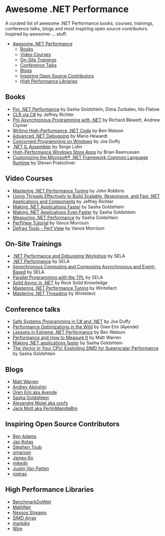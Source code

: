 # Awesome .NET Performance
A curated list of awesome .NET Performance books, courses, trainings, conference talks, blogs and most inspiring open source contributors. Inspired by awesome-... stuff.

- [Awesome .NET Performance](#awesome-dot-net-performance)
	- [Books](#books)
	- [Video Courses](#video-courses)
	- [On-Site Trainings](#on-site-trainings)
	- [Conference Talks](#conference-talks)
	- [Blogs](#blogs)
	- [Inspiring Open Source Contributors](#inspiring-open-source-contributors)
	- [High Performance Libraries](#high-performance-libraries)

## Books

* [Pro .NET Performance](https://www.amazon.com/dp/1430244585) by Sasha Goldshtein, Dima Zurbalev, Ido Flatow 
* [CLR via C#](https://www.amazon.com/dp/0735667454) by Jeffrey Richter
* [Pro Asynchronous Programming with .NET](https://www.amazon.com/dp/1430259205) by Richard Blewett, Andrew Clymer
* [Writing High-Performance .NET Code](https://www.amazon.com/dp/0990583430) by Ben Watson
* [Advanced .NET Debugging](https://www.amazon.com/dp/0321578899) by Mario Hewardt
* [Concurrent Programming on Windows](https://www.amazon.com/dp/032143482X) by Joe Duffy
* [.NET IL Assembler](https://www.amazon.com/dp/1430267615) by Serge Lidin
* [High-Performance Windows Store Apps](https://www.amazon.com/dp/0735682631) by Brian Rasmussen
* [Customizing the Microsoft® .NET Framework Common Language Runtime](https://www.amazon.com/dp/0735619883) by Steven Pratschner

## Video Courses

* [Mastering .NET Performance Tuning](https://wintellectnow.com/Home/SeriesDetail?seriesId=mastering-dotnet-performance-tuning) by John Robbins
* [Using Threads Effectively to Build Scalable, Responsive, and Fast .NET Applications and Components](https://wintellectnow.com/Home/SeriesDetail?seriesId=using-threads-effectively-to-build-scalable-responsive-and-fast-dotnet-applications-and-components) by Jeffrey Richter
* [Making .NET Applications Faster](https://www.pluralsight.com/courses/making-dotnet-applications-faster) by Sasha Goldshtein
* [Making .NET Applications Even Faster](https://www.pluralsight.com/courses/making-dotnet-applications-even-faster) by Sasha Goldshtein
* [Measuring .NET Performance](https://app.pluralsight.com/library/courses/measuring-dotnet-performance) by Sasha Goldshtein
* [PerfView Tutorial](https://channel9.msdn.com/Series/PerfView-Tutorial) by Vance Morrison
* [Defrag Tools - Perf View](https://channel9.msdn.com/Search?term=%22Defrag%20Tools%22%20%2B%20%22PerfView%22#ch9Search) by Vance Morrison

## On-Site Trainings

* [.NET Performance and Debugging Workshop](http://www.sela.co.il/syl/Syllabus.aspx?CourseCode=DNWSH&CategoryID=165) by SELA
* [.NET Performance](http://www.sela.co.il/syl/Syllabus.aspx?CourseCode=50153&CategoryID=165) by SELA
* [Asynchronous Computing and Composing Asynchronous and Event-Based](http://www.sela.co.il/syl/Syllabus.aspx?CourseCode=RXTDF&CategoryID=165) by SELA
* [Parallel Programming with the TPL](http://www.sela.co.il/syl/Syllabus.aspx?CourseCode=ParallelWS&CategoryID=165) by SELA
* [Solid Async in .NET](http://www.rocksolidknowledge.com/Courses/SolidAsync) by Rock Solid Knowledge
* [Mastering .NET Performance Tuning](http://wintellect.com/software-development-training/courses/mastering-net-performance-tuning) by Wintellect
* [Mastering .NET Threading](http://wintellect.com/software-development-training/courses/mastering-dotnet-threading) by Wintellect

## Conference talks

* [Safe Systems Programming in C# and .NET](https://www.infoq.com/presentations/csharp-systems-programming) by Joe Duffy
* [Performance Optimizations in the Wild](https://vimeo.com/171927596) by Oren Eini (Ayende)
* [Lessons in Extreme .NET Performance](https://www.infoq.com/presentations/bing-net-performance) by Ben Watson
* [Performance and How to Measure It](https://www.infoq.com/presentations/dot-net-performance) by Matt Warren
* [Making .NET applications faster](https://www.youtube.com/watch?v=jz3SvJhdtEw) by Sasha Goldshtein
* [The Vector in Your CPU: Exploiting SIMD for Superscalar Performance](https://www.youtube.com/watch?v=WeJ8b3WRSmM) by Sasha Goldshtein

## Blogs

* [Matt Warren](http://mattwarren.org)
* [Andrey Akinshin](http://aakinshin.net)
* [Oren Eini aka Ayende](https://ayende.com/blog)
* [Sasha Goldshtein](http://blogs.microsoft.co.il/sasha)
* [Alexandre Mutel aka xoofx](http://xoofx.com/blog)
* [Jack Mott aka PerlinMandleBro](https://jackmott.github.io)

## Inspiring Open Source Contributors

* [Ben Adams](https://github.com/benaadams)
* [Jan Kotas](https://github.com/jkotas)
* [Stephen Toub](https://github.com/stephentoub)
* [omariom](https://github.com/omariom)
* [James Ko](https://github.com/jamesqo)
* [mikedn](https://github.com/mikedn)
* [Justin Van Patten](https://github.com/justinvp)
* [nietras](https://github.com/nietras)

## High Performance Libraries

* [BenchmarkDotNet](https://github.com/PerfDotNet/BenchmarkDotNet)
* [MathNet](http://www.mathdotnet.com/)
* [Nessos Streams](https://github.com/nessos/Streams)
* [SIMD Array](https://github.com/jackmott/SIMDArray)
* [markdig](https://github.com/lunet-io/markdig)
* [Wire](https://github.com/AsynkronIT/Wire)
